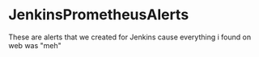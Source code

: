 # JenkinsPrometheusAlerts
These are alerts that we created for Jenkins cause everything i found on web was "meh"
